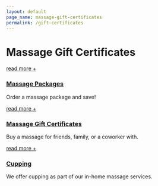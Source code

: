 ```yaml
---
layout: default
page_name: massage-gift-certificates
permalink: /gift-certificates
---
```


<!--=== Breadcrumbs v3 ===-->
<div class="breadcrumbs-v3 img-v1">
  <div class="container text-center">
    <h1>Massage Gift Certificates</h1>
  </div><!--/end container-->
</div>
<!--=== End Breadcrumbs v3 ===-->

<!--=== Profile ===-->
<div class="container content profile">
  <div class="row">
    <div class="col-md-4">
      <div class="thumbnails thumbnail-style thumbnail-kenburn">
        <div class="thumbnail-img">
          <div class="overflow-hidden">
            <img class="img-responsive" src="/assets/images/front-services-testing.jpg" alt="">
          </div>
          <a class="btn-more hover-effect" href="/services/cupping">read more +</a>
        </div>
        <div class="caption">
          <h3><a class="hover-effect" href="#">Massage Packages</a></h3>
          <p>Order a massage package and save!</p>
        </div>
      </div>
    </div>
    <div class="col-md-4">
      <div class="thumbnails thumbnail-style thumbnail-kenburn">
        <div class="thumbnail-img">
          <div class="overflow-hidden">
            <img class="img-responsive" src="/assets/images/front-services-testing.jpg" alt="">
          </div>
          <a class="btn-more hover-effect" href="/services/cupping">read more +</a>
        </div>
        <div class="caption">
          <h3><a class="hover-effect" href="#">Massage Gift Certificates</a></h3>
          <p>Buy a massage for friends, family, or a coworker with.</p>
        </div>
      </div>
    </div>
    <div class="col-md-4">
      <div class="thumbnails thumbnail-style thumbnail-kenburn">
        <div class="thumbnail-img">
          <div class="overflow-hidden">
            <img class="img-responsive" src="/assets/images/front-services-testing.jpg" alt="">
          </div>
          <a class="btn-more hover-effect" href="/services/cupping">read more +</a>
        </div>
        <div class="caption">
          <h3><a class="hover-effect" href="#">Cupping</a></h3>
          <p>We offer cupping as part of our in-home massage services.</p>
        </div>
      </div>
    </div>
  </div>
</div>
<!--=== End Profile ===-->

